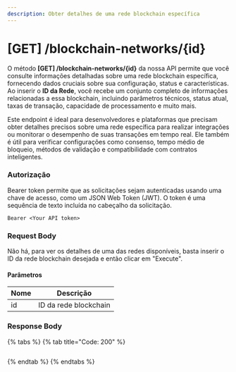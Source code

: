 ```yaml
---
description: Obter detalhes de uma rede blockchain específica
---
```


# \[GET] /blockchain-networks/{id}

O método **\[GET] /blockchain-networks/{id}** da nossa API permite que você consulte informações detalhadas sobre uma rede blockchain específica, fornecendo dados cruciais sobre sua configuração, status e características. Ao inserir o **ID da Rede**, você recebe um conjunto completo de informações relacionadas a essa blockchain, incluindo parâmetros técnicos, status atual, taxas de transação, capacidade de processamento e muito mais.

Este endpoint é ideal para desenvolvedores e plataformas que precisam obter detalhes precisos sobre uma rede específica para realizar integrações ou monitorar o desempenho de suas transações em tempo real. Ele também é útil para verificar configurações como consenso, tempo médio de bloqueio, métodos de validação e compatibilidade com contratos inteligentes.

### Autorização

Bearer token permite que as solicitações sejam autenticadas usando uma chave de acesso, como um JSON Web Token (JWT). O token é uma sequência de texto incluída no cabeçalho da solicitação.

```
Bearer <Your API token>
```

### Request Body

Não há, para ver os detalhes de uma das redes disponíveis, basta inserir o ID da rede blockchain desejada e então clicar em "Execute".

#### Parâmetros

| Nome | Descrição             |
| ---- | --------------------- |
| id   | ID da rede blockchain |

### Response Body

{% tabs %}
{% tab title="Code: 200" %}
```
```
{% endtab %}
{% endtabs %}
